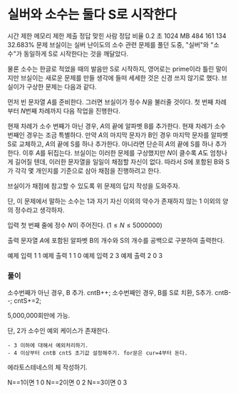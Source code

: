 # 실버와 소수는 둘다 S로 시작한다
시간 제한	메모리 제한	제출	정답	맞힌 사람	정답 비율
0.2 초	1024 MB	484	161	134	32.683%
문제
브실이는 실버 난이도의 소수 관련 문제를 풀던 도중, "실버"와 "소수"가 동일하게 S로 시작한다는 것을 깨달았다.

물론 소수는 한글로 적었을 때의 발음만 S로 시작하지, 영어로는 prime이라 틀린 말이지만 브실이는 새로운 문제를 만들 생각에 들떠 세세한 것은 신경 쓰지 않기로 했다. 브실이가 구상한 문제는 다음과 같다.

먼저 빈 문자열 $A$를 준비한다. 그러면 브실이가 정수 $N$을 불러줄 것이다. 첫 번째 차례부터 $N$번째 차례까지 다음 작업을 진행한다.

현재 차례가 소수 번째가 아닌 경우, $A$의 끝에 알파벳 B를 추가한다.
현재 차례가 소수 번째인 경우는 조금 특별하다. 만약 $A$의 마지막 문자가 B인 경우 마지막 문자를 알파벳 S로 교체하고, $A$의 끝에 S를 하나 추가한다. 아니라면 단순히 $A$의 끝에 S를 하나 추가한다. 이후 $A$를 뒤집는다.
브실이는 이러한 문제를 구상했지만 $N$이 클수록 $A$도 엄청나게 길어질 텐데, 이러한 문자열을 일일이 채점할 자신이 없다. 따라서 $S$에 포함된 B와 S가 각각 몇 개인지를 기준으로 삼아 채점을 진행하려고 한다.

브실이가 채점에 참고할 수 있도록 위 문제의 답지 작성을 도와주자.

단, 이 문제에서 말하는 소수는 $1$과 자기 자신 이외의 약수가 존재하지 않는 $1$ 이외의 양의 정수라고 생각하자.

입력
첫 번째 줄에 정수 $N$이 주어진다. $(1 \le N \le 5000000)$ 

출력
문자열 $A$에 포함된 알파벳 B의 개수와 S의 개수를 공백으로 구분하여 출력한다.

예제 입력 1 
1
예제 출력 1 
1 0
예제 입력 2 
3
예제 출력 2 
0 3


### 풀이
소수번째가 아닌 경우, 
	B 추가.
	cntB++;
소수번째인 경우, 
	B를 S로 치환, 
	S추가.
	cntB--;
	cntS+=2;

5,000,000회만에 가능.

단, 2가 소수인 예외 케이스가 존재한다.

	- 3 이하에 대해서 예외처리하기.
	- 4 이상부터 cntB cntS 초기값 설정해주기. for문은 cur=4부터 돈다.

에라토스테네스의 체 작성하기.

N==1이면 1 0
N==2이면 0 2
N==3이면 0 3




